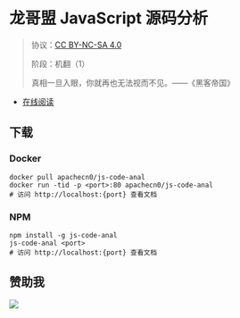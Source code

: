 
# 龙哥盟 JavaScript 源码分析

> 协议：[CC BY-NC-SA 4.0](http://creativecommons.org/licenses/by-nc-sa/4.0/)
> 
> 阶段：机翻（1）
> 
> 真相一旦入眼，你就再也无法视而不见。——《黑客帝国》

* [在线阅读](https://jsca.flygon.net)

## 下载

### Docker

```
docker pull apachecn0/js-code-anal
docker run -tid -p <port>:80 apachecn0/js-code-anal
# 访问 http://localhost:{port} 查看文档
```

### NPM

```
npm install -g js-code-anal
js-code-anal <port>
# 访问 http://localhost:{port} 查看文档
```

## 赞助我

![](https://img-blog.csdnimg.cn/20200112005920729.png)
